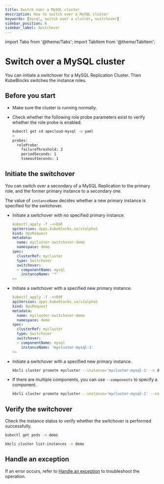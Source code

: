 ```yaml
---
title: Switch over a MySQL cluster
description: How to switch over a MySQL cluster
keywords: [mysql, switch over a cluster, switchover]
sidebar_position: 6
sidebar_label: Switchover
---
```


import Tabs from '@theme/Tabs';
import TabItem from '@theme/TabItem';

# Switch over a MySQL cluster

You can initiate a switchover for a MySQL Replication Cluster. Then KubeBlocks switches the instance roles.

## Before you start

* Make sure the cluster is running normally.
* Check whether the following role probe parameters exist to verify whether the role probe is enabled.

   ```bash
   kubectl get cd apecloud-mysql -o yaml
   >
   probes:
     roleProbe:
       failureThreshold: 2
       periodSeconds: 1
       timeoutSeconds: 1
   ```

## Initiate the switchover

You can switch over a secondary of a MySQL Replication to the primary role, and the former primary instance to a secondary one.

<Tabs>

<TabItem value="kubectl" label="kubectl" default>

The value of `instanceName` decides whether a new primary instance is specified for the switchover.

* Initiate a switchover with no specified primary instance.

  ```yaml
  kubectl apply -f -<<EOF
  apiVersion: apps.kubeblocks.io/v1alpha1
  kind: OpsRequest
  metadata:
    name: mycluster-switchover-demo
    namespace: demo
  spec:
    clusterRef: mycluster
    type: Switchover
    switchover:
    - componentName: mysql
      instanceName: '*'
  >>
  ```

* Initiate a switchover with a specified new primary instance.

  ```yaml
  kubectl apply -f -<<EOF
  apiVersion: apps.kubeblocks.io/v1alpha1
  kind: OpsRequest
  metadata:
    name: mycluster-switchover-demo
    namespace: demo
  spec:
    clusterRef: mycluster
    type: Switchover
    switchover:
    - componentName: mysql
      instanceName: 'mycluster-mysql-1'
  >>
  ```

</TabItem>

<TabItem value="kbcli" label="kbcli">

* Initiate a switchover with a specified new primary instance.

    ```bash
    kbcli cluster promote mycluster --instance='mycluster-mysql-1' -n demo
    ```

* If there are multiple components, you can use `--components` to specify a component.

    ```bash
    kbcli cluster promote mycluster --instance='mycluster-mysql-1' --components='apecloud-mysql' -n demo
    ```

</TabItem>

</Tabs>

## Verify the switchover

Check the instance status to verify whether the switchover is performed successfully.

<Tabs>

<TabItem value="kubectl" label="kubectl" default>

```bash
kubectl get pods -n demo
```

</TabItem>

<TabItem value="kbcli" label="kbcli">

```bash
kbcli cluster list-instances -n demo
```

</TabItem>

</Tabs>

## Handle an exception

If an error occurs, refer to [Handle an exception](./../../handle-an-exception/handle-a-cluster-exception.md) to troubleshoot the operation.
